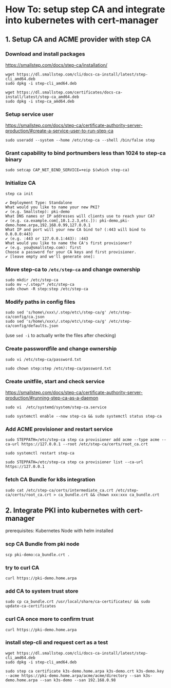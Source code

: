 # How To: setup step CA and integrate into kubernetes with cert-manager  
## 1. Setup CA and ACME provider with step CA  

### Download and install packages  
https://smallstep.com/docs/step-ca/installation/  

```
wget https://dl.smallstep.com/cli/docs-ca-install/latest/step-cli_amd64.deb
sudo dpkg -i step-cli_amd64.deb

wget https://dl.smallstep.com/certificates/docs-ca-install/latest/step-ca_amd64.deb
sudo dpkg -i step-ca_amd64.deb
```

### Setup service user   

https://smallstep.com/docs/step-ca/certificate-authority-server-production/#create-a-service-user-to-run-step-ca

```
sudo useradd --system --home /etc/step-ca --shell /bin/false step
```  

### Grant capability to bind portnumbers less than 1024 to step-ca binary

```
sudo setcap CAP_NET_BIND_SERVICE=+eip $(which step-ca)
```  

### Initialize CA

```
step ca init
```

```
✔ Deployment Type: Standalone
What would you like to name your new PKI?
✔ (e.g. Smallstep): pki-demo
What DNS names or IP addresses will clients use to reach your CA?
✔ (e.g. ca.example.com[,10.1.2.3,etc.]): pki-demo,pki-demo.home.arpa,192.168.0.99,127.0.0.1
What IP and port will your new CA bind to? (:443 will bind to 0.0.0.0:443)
✔ (e.g. :443 or 127.0.0.1:443): :443
What would you like to name the CA's first provisioner?
✔ (e.g. you@smallstep.com): first
Choose a password for your CA keys and first provisioner.
✔ [leave empty and we'll generate one]:
```

### Move step-ca to `/etc/step-ca` and change ownership

```
sudo mkdir /etc/step-ca
sudo mv ~/.step/* /etc/step-ca
sudo chown -R step:step /etc/step-ca
```

### Modify paths in config files

```
sudo sed 's/home\/xxx\/.step/etc\/step-ca/g' /etc/step-ca/config/ca.json
sudo sed 's/home\/xxx\/.step/etc\/step-ca/g' /etc/step-ca/config/defaults.json
```
(use `sed -i` to actually write the files after checking)

### Create passwordfile and change ownership

```
sudo vi /etc/step-ca/password.txt
```
```
sudo chown step:step /etc/step-ca/password.txt
```

### Create unitfile, start and check service

https://smallstep.com/docs/step-ca/certificate-authority-server-production/#running-step-ca-as-a-daemon
```
sudo vi  /etc/systemd/system/step-ca.service
```
```
sudo systemctl enable --now step-ca && sudo systemctl status step-ca
```

### Add ACME provisioner and restart service

```
sudo STEPPATH=/etc/step-ca step ca provisioner add acme --type acme --ca-url https://127.0.0.1 --root /etc/step-ca/certs/root_ca.crt
```
```
sudo systemctl restart step-ca
```
```
sudo STEPPATH=/etc/step-ca step ca provisioner list --ca-url https://127.0.0.1
```

### fetch CA Bundle for k8s integration

```
sudo cat /etc/step-ca/certs/intermediate_ca.crt /etc/step-ca/certs/root_ca.crt > ca_bundle.crt && chown xxx:xxx ca_bundle.crt
```

## 2. Integrate PKI into kubernetes with cert-manager

prerequisites: Kubernetes Node with helm installed

### scp CA Bundle from pki node

```
scp pki-demo:ca_bundle.crt .
```

### try to curl CA

```
curl https://pki-demo.home.arpa
```

### add CA to system trust store

```
sudo cp ca_bundle.crt /usr/local/share/ca-certificates/ && sudo update-ca-certificates
```

### curl CA once more to confirm trust

```
curl https://pki-demo.home.arpa
```

### install step-cli and request cert as a test

```
wget https://dl.smallstep.com/cli/docs-ca-install/latest/step-cli_amd64.deb
sudo dpkg -i step-cli_amd64.deb
```
```
sudo step ca certificate k3s-demo.home.arpa k3s-demo.crt k3s-demo.key --acme https://pki-demo.home.arpa/acme/acme/directory --san k3s-demo.home.arpa --san k3s-demo --san 192.168.0.98
```








